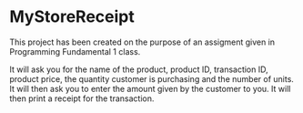 # MyStoreReceipt

This project has been created on the purpose of an assigment given in Programming Fundamental 1 class.

It will ask you for the name of the product, product ID, transaction ID, product price, the quantity customer is purchasing and the number of units. It will then ask you to enter the amount given by the customer to you. It will then print a receipt for the transaction.
